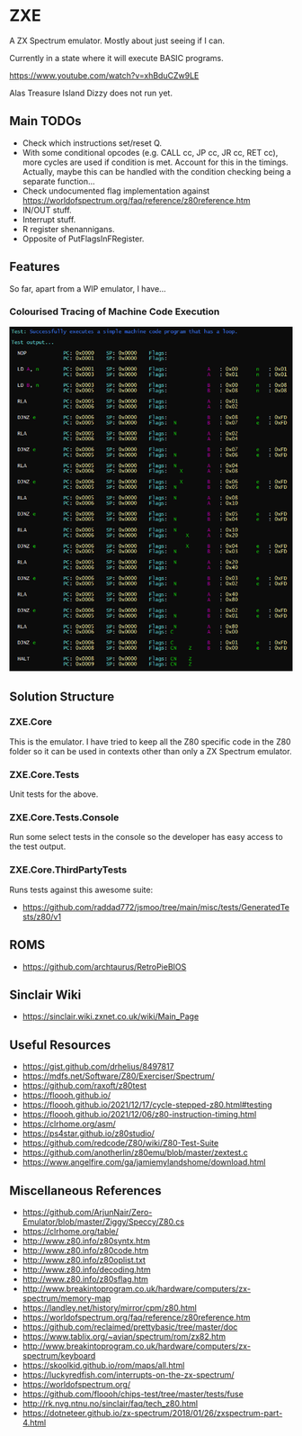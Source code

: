 # ZXE

A ZX Spectrum emulator. Mostly about just seeing if I can.

Currently in a state where it will execute BASIC programs. 

https://www.youtube.com/watch?v=xhBduCZw9LE

Alas Treasure Island Dizzy does not run yet.

## Main TODOs

- Check which instructions set/reset Q.
- With some conditional opcodes (e.g. CALL cc, JP cc, JR cc, RET cc), more cycles are used if condition is met. Account for this in the timings. Actually, maybe this can be handled with the condition checking being a separate function...
- Check undocumented flag implementation against https://worldofspectrum.org/faq/reference/z80reference.htm
- IN/OUT stuff.
- Interrupt stuff.
- R register shenannigans.
- Opposite of PutFlagsInFRegister.

## Features

So far, apart from a WIP emulator, I have...

### Colourised Tracing of Machine Code Execution

![Console Tracing](Images/Tracing-1.png)

## Solution Structure

### ZXE.Core

This is the emulator. I have tried to keep all the Z80 specific code in the Z80 folder so it can be used in contexts other than only a ZX Spectrum emulator.

### ZXE.Core.Tests

Unit tests for the above.

### ZXE.Core.Tests.Console

Run some select tests in the console so the developer has easy access to the test output.

### ZXE.Core.ThirdPartyTests

Runs tests against this awesome suite:

- https://github.com/raddad772/jsmoo/tree/main/misc/tests/GeneratedTests/z80/v1

## ROMS

- https://github.com/archtaurus/RetroPieBIOS

## Sinclair Wiki

- https://sinclair.wiki.zxnet.co.uk/wiki/Main_Page

## Useful Resources

- https://gist.github.com/drhelius/8497817
- https://mdfs.net/Software/Z80/Exerciser/Spectrum/
- https://github.com/raxoft/z80test
- https://floooh.github.io/
- https://floooh.github.io/2021/12/17/cycle-stepped-z80.html#testing
- https://floooh.github.io/2021/12/06/z80-instruction-timing.html
- https://clrhome.org/asm/
- https://ps4star.github.io/z80studio/
- https://github.com/redcode/Z80/wiki/Z80-Test-Suite
- https://github.com/anotherlin/z80emu/blob/master/zextest.c
- https://www.angelfire.com/ga/jamiemylandshome/download.html

## Miscellaneous References

- https://github.com/ArjunNair/Zero-Emulator/blob/master/Ziggy/Speccy/Z80.cs
- https://clrhome.org/table/
- http://www.z80.info/z80syntx.htm
- http://www.z80.info/z80code.htm
- http://www.z80.info/z80oplist.txt
- http://www.z80.info/decoding.htm
- http://www.z80.info/z80sflag.htm
- http://www.breakintoprogram.co.uk/hardware/computers/zx-spectrum/memory-map
- https://landley.net/history/mirror/cpm/z80.html
- https://worldofspectrum.org/faq/reference/z80reference.htm
- https://github.com/reclaimed/prettybasic/tree/master/doc
- https://www.tablix.org/~avian/spectrum/rom/zx82.htm
- http://www.breakintoprogram.co.uk/hardware/computers/zx-spectrum/keyboard
- https://skoolkid.github.io/rom/maps/all.html
- https://luckyredfish.com/interrupts-on-the-zx-spectrum/
- https://worldofspectrum.org/
- https://github.com/floooh/chips-test/tree/master/tests/fuse
- http://rk.nvg.ntnu.no/sinclair/faq/tech_z80.html
- https://dotneteer.github.io/zx-spectrum/2018/01/26/zxspectrum-part-4.html